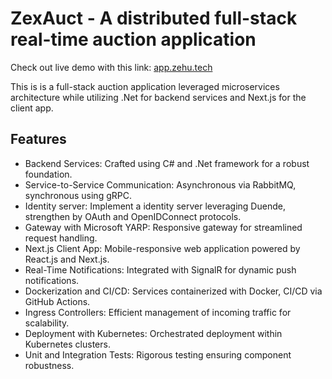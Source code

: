 # ZexAuct - A distributed full-stack real-time auction application

Check out live demo with this link: [app.zehu.tech](https://app.zehu.tech)

This is is a full-stack auction application leveraged microservices architecture while utilizing .Net for backend services and Next.js for the client app.

## Features
- Backend Services: Crafted using C# and .Net framework for a robust foundation.
- Service-to-Service Communication: Asynchronous via RabbitMQ, synchronous using gRPC.
- Identity server: Implement a identity server leveraging Duende, strengthen by OAuth and OpenIDConnect protocols.
- Gateway with Microsoft YARP: Responsive gateway for streamlined request handling.
- Next.js Client App: Mobile-responsive web application powered by React.js and Next.js.
- Real-Time Notifications: Integrated with SignalR for dynamic push notifications.
- Dockerization and CI/CD: Services containerized with Docker, CI/CD via GitHub Actions.
- Ingress Controllers: Efficient management of incoming traffic for scalability.
- Deployment with Kubernetes: Orchestrated deployment within Kubernetes clusters.
- Unit and Integration Tests: Rigorous testing ensuring component robustness.
